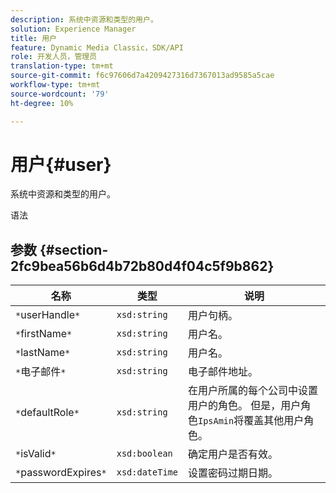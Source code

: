 ```yaml
---
description: 系统中资源和类型的用户。
solution: Experience Manager
title: 用户
feature: Dynamic Media Classic，SDK/API
role: 开发人员，管理员
translation-type: tm+mt
source-git-commit: f6c97606d7a4209427316d7367013ad9585a5cae
workflow-type: tm+mt
source-wordcount: '79'
ht-degree: 10%

---
```



# 用户{#user}

系统中资源和类型的用户。

语法

## 参数 {#section-2fc9bea56b6d4b72b80d4f04c5f9b862}

| 名称 | 类型 | 说明 |
|---|---|---|
| `*`userHandle`*` | `xsd:string` | 用户句柄。 |
| `*`firstName`*` | `xsd:string` | 用户名。 |
| `*`lastName`*` | `xsd:string` | 用户名。 |
| `*`电子邮件`*` | `xsd:string` | 电子邮件地址。 |
| `*`defaultRole`*` | `xsd:string` | 在用户所属的每个公司中设置用户的角色。 但是，用户角色`IpsAmin`将覆盖其他用户角色。 |
| `*`isValid`*` | `xsd:boolean` | 确定用户是否有效。 |
| `*`passwordExpires`*` | `xsd:dateTime` | 设置密码过期日期。 |

